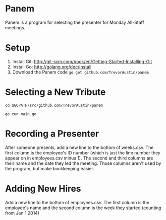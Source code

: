 # Panem
Panem is a program for selecting the presenter for Monday All-Staff meetings.

# Setup
1. Install Git: http://git-scm.com/book/en/Getting-Started-Installing-Git
1. Install Go: http://golang.org/doc/install
1. Download the Panem code
  `go get github.com/TrevorAustin/panem`

# Selecting a New Tribute
`cd $GOPATH/src/github.com/TrevorAustin/panem`

`go run main.go`

# Recording a Presenter
After someone presents, add a new line to the bottom of weeks.csv. The first column is the employee's ID number (which is just the line number they appear on in employees.csv minus 1). The second and third columns are their name and the date they led the meeting.  Those columns aren't used by the program, but make bookkeeping easier.

# Adding New Hires
Add a new line to the bottom of employees.csv. The first column is the employee's name and the second column is the week they started (counting from Jan 1 2014)
